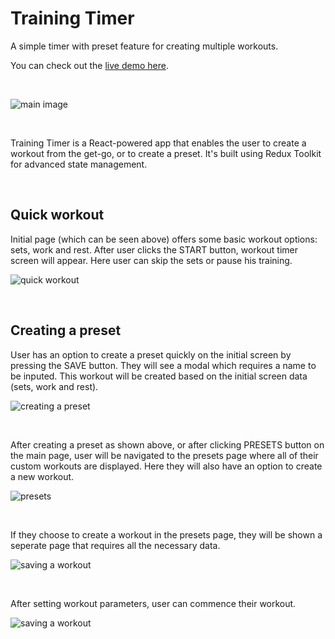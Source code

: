 # Training Timer

A simple timer with preset feature for creating multiple workouts.

You can check out the [live demo here](https://davidmaksic.vercel.app/timer).

<br>

![main image](https://davidmaksic.vercel.app/assets/timer-CbTBNgSy.png)

<br>

Training Timer is a React-powered app that enables the user to create a workout from the get-go, or to create a preset. It's built using Redux Toolkit for advanced state management.

<br>

## Quick workout
Initial page (which can be seen above) offers some basic workout options: sets, work and rest. After user clicks the START button, workout timer screen will appear. Here user can skip the sets or pause his training.

![quick workout](https://davidmaksic.vercel.app/assets/timer-1-BK0dugMh.png)

<br>

## Creating a preset
User has an option to create a preset quickly on the initial screen by pressing the SAVE button. They will see a modal which requires a name to be inputed. This workout will be created based on the initial screen data (sets, work and rest).

![creating a preset](https://davidmaksic.vercel.app/assets/timer-2-BqFn86P5.png)

<br>

After creating a preset as shown above, or after clicking PRESETS button on the main page, user will be navigated to the presets page where all of their custom workouts are displayed. Here they will also have an option to create a new workout.

![presets](https://davidmaksic.vercel.app/assets/timer-3-D6FLZkbA.png)

<br>

If they choose to create a workout in the presets page, they will be shown a seperate page that requires all the necessary data.

![saving a workout](https://davidmaksic.vercel.app/assets/timer-4-VgDN-nUv.png)

<br>

After setting workout parameters, user can commence their workout.

![saving a workout](https://davidmaksic.vercel.app/assets/timer-5-CWacBc-A.png)
